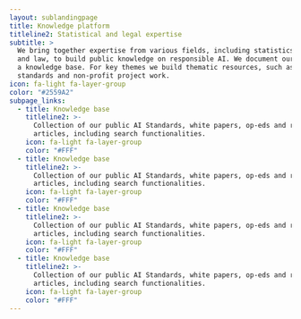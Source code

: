 ```yaml
---
layout: sublandingpage
title: Knowledge platform
titleline2: Statistical and legal expertise
subtitle: >
  We bring together expertise from various fields, including statistics, ethics
  and law, to build public knowledge on responsible AI. We document our work in
  a knowledge base. For key themes we build thematic resources, such as AI Act
  standards and non-profit project work.
icon: fa-light fa-layer-group
color: "#2559A2"
subpage_links:
  - title: Knowledge base
    titleline2: >-
      Collection of our public AI Standards, white papers, op-eds and readworthy
      articles, including search functionalities.
    icon: fa-light fa-layer-group
    color: "#FFF"
  - title: Knowledge base
    titleline2: >-
      Collection of our public AI Standards, white papers, op-eds and readworthy
      articles, including search functionalities.
    icon: fa-light fa-layer-group
    color: "#FFF"
  - title: Knowledge base
    titleline2: >-
      Collection of our public AI Standards, white papers, op-eds and readworthy
      articles, including search functionalities.
    icon: fa-light fa-layer-group
    color: "#FFF"
  - title: Knowledge base
    titleline2: >-
      Collection of our public AI Standards, white papers, op-eds and readworthy
      articles, including search functionalities.
    icon: fa-light fa-layer-group
    color: "#FFF"
---
```

